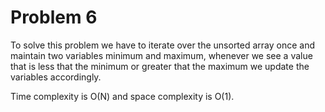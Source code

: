 # Problem 6

To solve this problem we have to iterate over the unsorted array
once and maintain two variables minimum and maximum, whenever we see a
value that is less that the minimum or greater that the maximum we
update the variables accordingly.

Time complexity is O(N) and space complexity is O(1).
